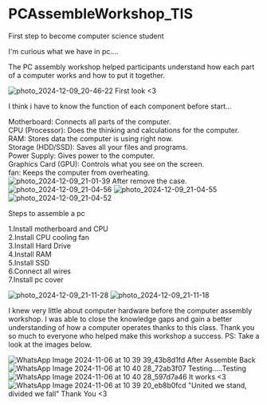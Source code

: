 # PCAssembleWorkshop_TIS
First step to become computer science student  

I'm curious what we have in pc....  

The PC assembly workshop helped participants understand how each part of a computer works and how to put it together.  

![photo_2024-12-09_20-46-22](https://github.com/user-attachments/assets/99460310-3118-4c28-ad3c-6ff308f4a63b)
First look <3  

I think i have to know the function of each component before start... 

Motherboard: Connects all parts of the computer.  
CPU (Processor): Does the thinking and calculations for the computer.  
RAM: Stores data the computer is using right now.  
Storage (HDD/SSD): Saves all your files and programs.  
Power Supply: Gives power to the computer.  
Graphics Card (GPU): Controls what you see on the screen.  
fan: Keeps the computer from overheating.  
![photo_2024-12-09_21-01-39](https://github.com/user-attachments/assets/abeabc0b-c89f-4ed3-a47b-7713b93515ae)
After remove the case.  
![photo_2024-12-09_21-04-56](https://github.com/user-attachments/assets/d8d720db-91e2-4a1c-87b2-760b72ccc08d)
![photo_2024-12-09_21-04-55](https://github.com/user-attachments/assets/ac6cec9b-82b4-4f75-99e1-76c9445e3de6)
![photo_2024-12-09_21-04-52](https://github.com/user-attachments/assets/64d93cf8-6c17-444d-af5b-435bd6a4fdc2)

Steps to assemble a pc  

   1.Install motherboard and CPU  
   2.Install CPU cooling fan  
   3.Install Hard Drive  
   4.Install RAM  
   5.Install SSD  
   6.Connect all wires  
   7.Install pc cover  

![photo_2024-12-09_21-11-28](https://github.com/user-attachments/assets/9a04964e-05a0-4905-b7ea-4387221e15b8)
![photo_2024-12-09_21-11-18](https://github.com/user-attachments/assets/a2edd7d2-6f0a-40ad-b6c3-514486803081)

I knew very little about computer hardware before the computer assembly workshop. I was able to close the knowledge gaps and gain a better understanding of how a computer operates thanks to this class. Thank you so much to everyone who helped make this workshop a success. PS: Take a look at the images below.  

![WhatsApp Image 2024-11-06 at 10 39 39_43b8d1fd](https://github.com/user-attachments/assets/3f83e515-d47d-4395-b95d-5035a7f0ae2b)
After Assemble Back
![WhatsApp Image 2024-11-06 at 10 40 28_72ab3f07](https://github.com/user-attachments/assets/de92a023-41ab-4223-9967-13d3a121f9b6)
Testing.....Testing
![WhatsApp Image 2024-11-06 at 10 40 28_597d7a46](https://github.com/user-attachments/assets/cf8fdaa1-fe38-4098-9edd-d8f94b9cd106)
It works <3
![WhatsApp Image 2024-11-06 at 10 39 20_eb8b0fcd](https://github.com/user-attachments/assets/d12bb3c4-28ab-4182-ac02-b6dda2ac2770)
"United we stand, divided we fall"
 Thank You <3 
